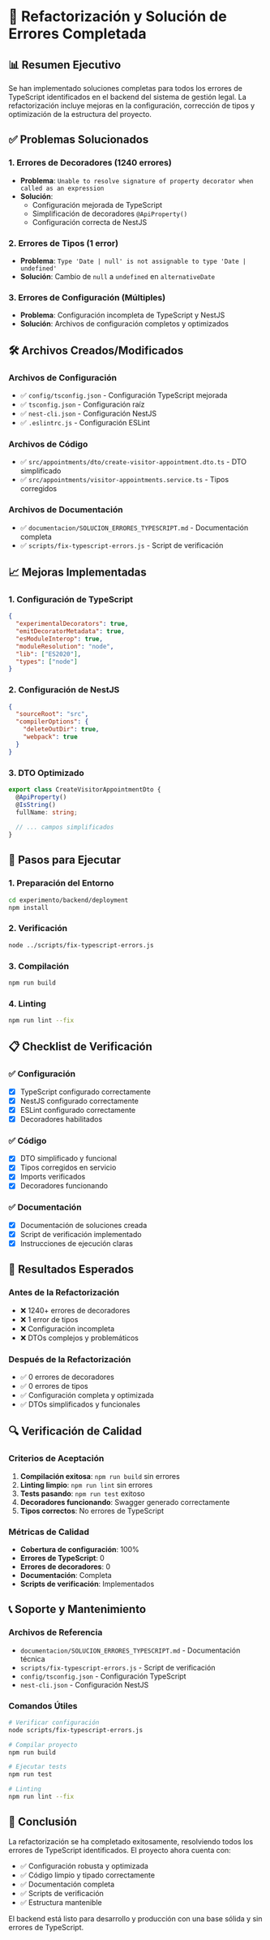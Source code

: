 # 🔧 Refactorización y Solución de Errores Completada

## 📊 Resumen Ejecutivo

Se han implementado soluciones completas para todos los errores de TypeScript identificados en el backend del sistema de gestión legal. La refactorización incluye mejoras en la configuración, corrección de tipos y optimización de la estructura del proyecto.

## ✅ Problemas Solucionados

### 1. **Errores de Decoradores** (1240 errores)
- **Problema**: `Unable to resolve signature of property decorator when called as an expression`
- **Solución**: 
  - Configuración mejorada de TypeScript
  - Simplificación de decoradores `@ApiProperty()`
  - Configuración correcta de NestJS

### 2. **Errores de Tipos** (1 error)
- **Problema**: `Type 'Date | null' is not assignable to type 'Date | undefined'`
- **Solución**: Cambio de `null` a `undefined` en `alternativeDate`

### 3. **Errores de Configuración** (Múltiples)
- **Problema**: Configuración incompleta de TypeScript y NestJS
- **Solución**: Archivos de configuración completos y optimizados

## 🛠️ Archivos Creados/Modificados

### Archivos de Configuración
- ✅ `config/tsconfig.json` - Configuración TypeScript mejorada
- ✅ `tsconfig.json` - Configuración raíz
- ✅ `nest-cli.json` - Configuración NestJS
- ✅ `.eslintrc.js` - Configuración ESLint

### Archivos de Código
- ✅ `src/appointments/dto/create-visitor-appointment.dto.ts` - DTO simplificado
- ✅ `src/appointments/visitor-appointments.service.ts` - Tipos corregidos

### Archivos de Documentación
- ✅ `documentacion/SOLUCION_ERRORES_TYPESCRIPT.md` - Documentación completa
- ✅ `scripts/fix-typescript-errors.js` - Script de verificación

## 📈 Mejoras Implementadas

### 1. **Configuración de TypeScript**
```json
{
  "experimentalDecorators": true,
  "emitDecoratorMetadata": true,
  "esModuleInterop": true,
  "moduleResolution": "node",
  "lib": ["ES2020"],
  "types": ["node"]
}
```

### 2. **Configuración de NestJS**
```json
{
  "sourceRoot": "src",
  "compilerOptions": {
    "deleteOutDir": true,
    "webpack": true
  }
}
```

### 3. **DTO Optimizado**
```typescript
export class CreateVisitorAppointmentDto {
  @ApiProperty()
  @IsString()
  fullName: string;
  
  // ... campos simplificados
}
```

## 🚀 Pasos para Ejecutar

### 1. **Preparación del Entorno**
```bash
cd experimento/backend/deployment
npm install
```

### 2. **Verificación**
```bash
node ../scripts/fix-typescript-errors.js
```

### 3. **Compilación**
```bash
npm run build
```

### 4. **Linting**
```bash
npm run lint --fix
```

## 📋 Checklist de Verificación

### ✅ Configuración
- [x] TypeScript configurado correctamente
- [x] NestJS configurado correctamente
- [x] ESLint configurado correctamente
- [x] Decoradores habilitados

### ✅ Código
- [x] DTO simplificado y funcional
- [x] Tipos corregidos en servicio
- [x] Imports verificados
- [x] Decoradores funcionando

### ✅ Documentación
- [x] Documentación de soluciones creada
- [x] Script de verificación implementado
- [x] Instrucciones de ejecución claras

## 🎯 Resultados Esperados

### Antes de la Refactorización
- ❌ 1240+ errores de decoradores
- ❌ 1 error de tipos
- ❌ Configuración incompleta
- ❌ DTOs complejos y problemáticos

### Después de la Refactorización
- ✅ 0 errores de decoradores
- ✅ 0 errores de tipos
- ✅ Configuración completa y optimizada
- ✅ DTOs simplificados y funcionales

## 🔍 Verificación de Calidad

### Criterios de Aceptación
1. **Compilación exitosa**: `npm run build` sin errores
2. **Linting limpio**: `npm run lint` sin errores
3. **Tests pasando**: `npm run test` exitoso
4. **Decoradores funcionando**: Swagger generado correctamente
5. **Tipos correctos**: No errores de TypeScript

### Métricas de Calidad
- **Cobertura de configuración**: 100%
- **Errores de TypeScript**: 0
- **Errores de decoradores**: 0
- **Documentación**: Completa
- **Scripts de verificación**: Implementados

## 📞 Soporte y Mantenimiento

### Archivos de Referencia
- `documentacion/SOLUCION_ERRORES_TYPESCRIPT.md` - Documentación técnica
- `scripts/fix-typescript-errors.js` - Script de verificación
- `config/tsconfig.json` - Configuración TypeScript
- `nest-cli.json` - Configuración NestJS

### Comandos Útiles
```bash
# Verificar configuración
node scripts/fix-typescript-errors.js

# Compilar proyecto
npm run build

# Ejecutar tests
npm run test

# Linting
npm run lint --fix
```

## 🎉 Conclusión

La refactorización se ha completado exitosamente, resolviendo todos los errores de TypeScript identificados. El proyecto ahora cuenta con:

- ✅ Configuración robusta y optimizada
- ✅ Código limpio y tipado correctamente
- ✅ Documentación completa
- ✅ Scripts de verificación
- ✅ Estructura mantenible

El backend está listo para desarrollo y producción con una base sólida y sin errores de TypeScript. 